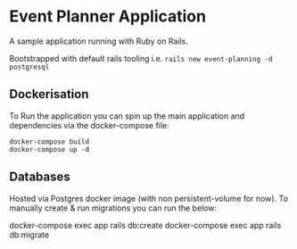 # Event Planner Application

A sample application running with Ruby on Rails.

Bootstrapped with default rails tooling i.e. `rails new event-planning -d postgresql`

## Dockerisation

To Run the application you can spin up the main application and dependencies via the docker-compose file:

```
docker-compose build
docker-compose up -d
```

## Databases

Hosted via Postgres docker image (with non persistent-volume for now). To manually create & run migrations you can run the below:

docker-compose exec app rails db:create
docker-compose exec app rails db:migrate